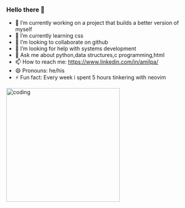 ### Hello there 👋


- 🔭 I’m currently working on a project that builds a better version of myself
- 🌱 I’m currently learning css 
- 👯 I’m looking to collaborate on github
- 🤔 I’m looking for help with systems development
- 💬 Ask me about python,data structures,c programming,html
- 📫 How to reach me: https://www.linkedin.com/in/amilpa/
- 😄 Pronouns: he/his
- ⚡ Fun fact: Every week i spent 5 hours tinkering with neovim

<img align="center" alt="coding" width="300" src="https://64.media.tumblr.com/561ee8f746812c9f9a0544fb1d13fda2/tumblr_n0oaqfA7Ji1r1knwfo1_640.jpg">
 


